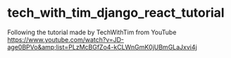 # tech_with_tim_django_react_tutorial
Following the tutorial made by TechWithTim from YouTube https://www.youtube.com/watch?v=JD-age0BPVo&amp;list=PLzMcBGfZo4-kCLWnGmK0jUBmGLaJxvi4j
